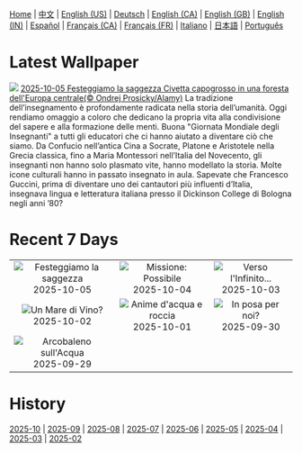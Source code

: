 [Home](../README.md) | [中文](zh-CN.md) | [English (US)](en-US.md) | [Deutsch](de-DE.md) | [English (CA)](en-CA.md) | [English (GB)](en-GB.md) | [English (IN)](en-IN.md) | [Español](es-ES.md) | [Français (CA)](fr-CA.md) | [Français (FR)](fr-FR.md) | [Italiano](it-IT.md) | [日本語](ja-JP.md) | [Português](pt-BR.md)

# Latest Wallpaper
![](https://www.bing.com/th?id=OHR.TeacherOwl_IT-IT7269776472_UHD.jpg)
[2025-10-05 Festeggiamo la saggezza Civetta capogrosso in una foresta dell'Europa centrale(© Ondrej Prosicky/Alamy)](https://www.bing.com/th?id=OHR.TeacherOwl_IT-IT7269776472_UHD.jpg)
La tradizione dell’insegnamento è profondamente radicata nella storia dell’umanità. Oggi rendiamo omaggio a coloro che dedicano la propria vita alla condivisione del sapere e alla formazione delle menti. Buona "Giornata Mondiale degli Insegnanti" a tutti gli educatori che ci hanno aiutato a diventare ciò che siamo. Da Confucio nell’antica Cina a Socrate, Platone e Aristotele nella Grecia classica, fino a Maria Montessori nell’Italia del Novecento, gli insegnanti non hanno solo plasmato vite, hanno modellato la storia. Molte icone culturali hanno in passato insegnato in aula. Sapevate che Francesco Guccini, prima di diventare uno dei cantautori più influenti d’Italia, insegnava lingua e letteratura italiana presso il Dickinson College di Bologna negli anni ’80?

# Recent 7 Days
|  |  |  |
|:---:|:---:|:---:|
| ![](https://www.bing.com/th?id=OHR.TeacherOwl_IT-IT7269776472_400x240.jpg "Festeggiamo la saggezza") 2025-10-05 | ![](https://www.bing.com/th?id=OHR.DragonEndeavour_IT-IT7184624651_400x240.jpg "Missione: Possibile") 2025-10-04 | ![](https://www.bing.com/th?id=OHR.SkyeHeather_IT-IT9085939814_400x240.jpg "Verso l'Infinito...") 2025-10-03 |
| ![](https://www.bing.com/th?id=OHR.ToscanaAutunno_IT-IT9368718519_400x240.jpg "Un Mare di Vino?") 2025-10-02 | ![](https://www.bing.com/th?id=OHR.YosemiteClark_IT-IT9290949114_400x240.jpg "Anime d'acqua e roccia") 2025-10-01 | ![](https://www.bing.com/th?id=OHR.EucalyptusKoala_IT-IT9137756909_400x240.jpg "In posa per noi?") 2025-09-30 |
| ![](https://www.bing.com/th?id=OHR.HoutenHouses_IT-IT9070932054_400x240.jpg "Arcobaleno sull'Acqua") 2025-09-29 |  |  |

# History
[2025-10](../archives/wallpaper/it-IT/w_2025_10.md) | [2025-09](../archives/wallpaper/it-IT/w_2025_09.md) | [2025-08](../archives/wallpaper/it-IT/w_2025_08.md) | [2025-07](../archives/wallpaper/it-IT/w_2025_07.md) | [2025-06](../archives/wallpaper/it-IT/w_2025_06.md) | [2025-05](../archives/wallpaper/it-IT/w_2025_05.md) | [2025-04](../archives/wallpaper/it-IT/w_2025_04.md) | [2025-03](../archives/wallpaper/it-IT/w_2025_03.md) | [2025-02](../archives/wallpaper/it-IT/w_2025_02.md)
